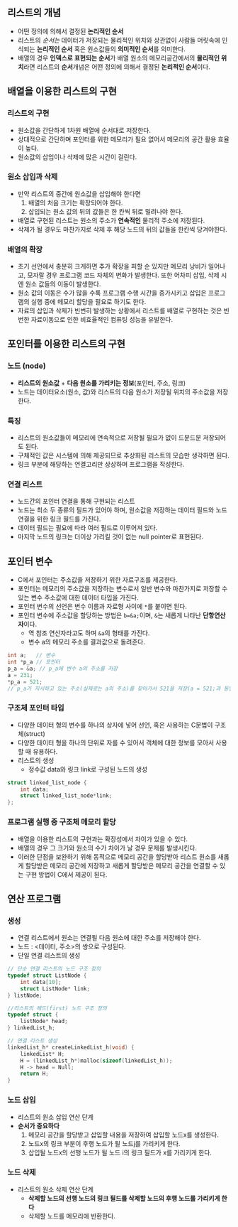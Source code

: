 ## 리스트의 개념

- 어떤 정의에 의해서 결정된 **논리적인 순서**
- 리스트의 *순서는* 데이터가 저장되는 물리적인 위치와 상관없이 사람들 머릿속에 인식되는 **논리적인 순서** 혹은 원소값들의 **의미적인 순서**를 의미한다.
- 배열의 경우 **인덱스로 표현되는 순서**가 배열 원소의 메모리공간에서의 **물리적인 위치**라면 리스트의 **순서**개념은 어떤 정의에 의해서 결정된 **논리적인 순서**이다.

## 배열을 이용한 리스트의 구현

### 리스트의 구현

- 원소값을 간단하게 1차원 배열에 순서대로 저장한다.
- 상대적으로 간단하며 포인터를 위한 메모리가 필요 없어서 메모리의 공간 활용 효율이 높다.
- 원소값의 삽입이나 삭제에 많은 시간이 걸린다.

### 원소 삽입과 삭제

- 만약 리스트의 중간에 원소값을 삽입해야 한다면
    1. 배열의 처음 크기는 확장되어야 한다.
    2. 삽입되는 원소 값의 뒤의 값들은 한 칸씩 뒤로 밀려나야 한다.
- 배열로 구현된 리스트는 원소의 주소가 **연속적인** 물리적 주소에 저장된다.
- 삭제가 될 경우도 마찬가지로 삭제 후 해당 노드의 뒤의 값들을 한칸씩 당겨야한다.

### 배열의 확장

- 초기 선언에서 충분히 크게하면 추가 확장을 피할 순 있지만 메모리 낭비가 일어나고, 모자랄 경우 프로그램 코드 자체의 변화가 발생한다. 또한 어차피 삽입, 삭제 시엔 원소 값들의 이동이 발생한다.
- 원소 값의 이동은 수가 많을 수록 프로그램 수행 시간을 증가시키고 삽입은 프로그램의 실행 중에 메모리 할당을 필요로 하기도 한다.
- 자료의 삽입과 삭제가 빈번히 발생하는 상황에서 리스트를 배열로 구현하는 것은 빈번한 자료이동으로 인한 비효율적인 컴퓨팅 성능을 유발한다.

## 포인터를 이용한 리스트의 구현

### 노드 (node)

- **리스트의 원소값** + **다음 원소를 가리키는 정보**(포인터, 주소, 링크)
- 노드는 데이터요소(원소, 값)와 리스트의 다음 원소가 저장될 위치의 주소값을 저장한다.

### 특징

- 리스트의 원소값들이 메모리에 연속적으로 저장될 필요가 없이 드문드문 저장되어도 된다.
- 구체적인 값은 시스템에 의해 제공되므로 추상화된 리스트의 모습만 생각하면 된다.
- 링크 부분에 해당하는 연결고리만 상상하며 프로그램을 작성한다.

### 연결 리스트

- 노드간의 포인터 연결을 통해 구현되는 리스트
- 노드는 최소 두 종류의 필드가 있어야 하며, 원소값을 저장하는 데이터 필드와 노드 연결을 위한 링크 필드를 가진다.
- 데이터 필드는 필요에 따라 여러 필드로 이루어져 있다.
- 마지막 노드의 링크는 더이상 가리킬 것이 없는 null pointer로 표현된다.

## 포인터 변수

- C에서 포인터는 주소값을 저장하기 위한 자료구조를 제공한다.
- 포인터는 메모리의 주소값을 저장하는 변수로서 일반 변수와 마찬가지로 저장할 수 있는 변수 주소값에 대한 데이터 타입을 가진다.
- 포인터 변수의 선언은 변수 이름과 자료형 사이에 `*`를 붙이면 된다.
- 포인터 변수에 주소값을 할당하는 방법은 `b=&a;`이며, `&`는 새롭게 나타난 **단항연산자**이다.
    - 역 참조 연산자라고도 하며 `&a`의 형태를 가진다.
    - 변수 a의 메모리 주소를 결과값으로 돌려준다.

```c
int a;   // 변수
int *p_a // 포인터
p_a = &a; // p_a에 변수 a의 주소를 저장
a = 231;
*p_a = 521; 
// p_a가 지시하고 있는 주소(실제로는 a의 주소)를 찾아가서 521을 저장(a = 521;과 동일)
```

### 구조체 포인터 타입

- 다양한 데이터 형의 변수를 하나의 상자에 넣어 선언, 혹은 사용하는 C문법이 구조체(struct)
- 다양한 데이터 형을 하나의 단위로 자를 수 있어서 객체에 대한 정보를 모아서 사용할 때 유용하다.
- 리스트의 생성
    - 정수값 data와 링크 link로 구성된 노드의 생성

```c
struct linked_list_node {
	int data;
	struct linked_list_node*link;
};
```

### 프로그램 실행 중 구조체 메모리 할당

- 배열을 이용한 리스트의 구현과는 확장성에서 차이가 있을 수 있다.
- 배열의 경우 그 크기와 원소의 수가 차이가 날 경우 문제를 발생시킨다.
- 이러한 단점을 보완하기 위해 동적으로 메모리 공간을 할당받아 리스트 원소를 새롭게 할당받은 메모리 공간에 저장하고 새롭게 할당받은 메모리 공간을 연결할 수 있는 구현 방법이 C에서 제공이 된다.

## 연산 프로그램

### 생성

- 연결 리스트에서 원소는 연결될 다음 원소에 대한 주소를 저장해야 한다.
- 노드 : <데이터, 주소>의 쌍으로 구성된다.
- 단일 연결 리스트의 생성

```c
// 단순 연결 리스트의 노드 구조 정의
typedef struct ListNode {
	int data[10];
	struct ListNode* link;
} listNode;

//리스트의 헤드(first) 노드 구조 정의
typedef struct {
	listNode* head;
} linkedList_h;

// 연결 리스트 생성
linkedList_h* createLinkedList_h(void) {
	linkedList* H;
	H = (linkedList_h*)malloc(sizeof(linkedList_h));
	H -> head = Null;
	return H;
}
```

### 노드 삽입

- 리스트의 원소 삽입 연산 단계
- **순서가 중요하다**
    1. 메모리 공간을 할당받고 삽입할 내용을 저장하여 삽입할 노드x를 생성한다.
    2. 노드x의 링크 부분이 후행 노드가 될 노드j를 가리키게 한다.
    3. 삽입될 노드x의 선행 노드가 될 노드 i의 링크 필드가 x를 가리키게 한다.

### 노드 삭제

- 리스트의 원소 삭제 연산 단계
    - **삭제할 노드의 선행 노드의 링크 필드를 삭제할 노드의 후행 노드를 가리키게 한다**
    - 삭제할 노드를 메모리에 반환한다.